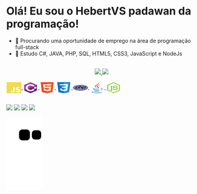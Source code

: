 ### <h1>Olá! Eu sou o HebertVS padawan da programação!</h1>

- 🔭 Procurando uma oportunidade de emprego na área de programação full-stack
- 🌱 Estudo C#, JAVA, PHP, SQL, HTML5, CSS3, JavaScript e NodeJs 
<br>
<div align="center">
  <a href="https://github.com/HebertVS">
  <!--img height="155em" src="https://github-readme-stats.vercel.app/api?username=HebertVS&show_icons=true&theme=dracula&include_all_commits=true&count_private=true"/-->
    <img height="155em" src="https://github.com/HebertVS/Check-Livros"/>
  <img height="155em" src="https://github-readme-stats.vercel.app/api/top-langs/?username=HebertVS&layout=compact&langs_count=7&theme=dracula"/>
</div>
<div style="display: inline_block"><br>
  <img align="center" alt="Rafa-Js" height="30" width="40" src="https://raw.githubusercontent.com/devicons/devicon/master/icons/javascript/javascript-plain.svg">
  <img align="center" alt="Rafa-Csharp" height="30" width="40" src="https://raw.githubusercontent.com/devicons/devicon/master/icons/csharp/csharp-original.svg">
  <img align="center" alt="Rafa-HTML" height="30" width="40" src="https://raw.githubusercontent.com/devicons/devicon/master/icons/html5/html5-original.svg">
  <img align="center" alt="Rafa-CSS" height="30" width="40" src="https://raw.githubusercontent.com/devicons/devicon/master/icons/css3/css3-original.svg">
  <img align="center" alt="Rafa-CSS" height="30" width="40" src="https://raw.githubusercontent.com/devicons/devicon/master/icons/php/php-original.svg">
  <img align="center" alt="Rafa-CSS" height="30" width="40" src="https://raw.githubusercontent.com/devicons/devicon/master/icons/java/java-original.svg">
  <img align="center" alt="Rafa-CSS" height="30" width="40" src="https://raw.githubusercontent.com/devicons/devicon/master/icons/nodejs/nodejs-original.svg">
  <!--img align="center" alt="Rafa-Ts" height="30" width="40" src="https://raw.githubusercontent.com/devicons/devicon/master/icons/typescript/typescript-plain.svg"-->
  <!--img align="center" alt="Rafa-React" height="30" width="40" src="https://raw.githubusercontent.com/devicons/devicon/master/icons/react/react-original.svg"-->
  <!--img align="center" alt="Rafa-Python" height="30" width="40" src="https://raw.githubusercontent.com/devicons/devicon/master/icons/python/python-original.svg"-->
  <!--img align="right" height="150" style="border-radius:50px;" src="https://discord.com/channels/704859122012651560/704859122012651563/987084130804183051"-->
</div>

  ##
  
<div>
  <a href="https://instagram.com/h_victor_s" target="_blank"><img height="28em" src="https://img.shields.io/badge/-Instagram-%23E4405F?style=for-the-                    badge&logo=instagram&logoColor=white" target="_blank"></a>
 <a href="https://discord.gg/GatonCheshire#4351" target="_blank"><img src="https://img.shields.io/badge/Discord-7289DA?style=for-the-badge&logo=discord&logoColor=white" target="_blank"></a> 
  <a href = "mailto:hebert.saravalle@gmail.com"><img src="https://img.shields.io/badge/Gmail-D14836?style=for-the-badge&logo=gmail&logoColor=white" target="_blank"></a>
  <a href="https://www.linkedin.com/in/hebert-victor-saravalle-22a42b163/" target="_blank"><img src="https://img.shields.io/badge/-LinkedIn-%230077B5?style=for-the-badge&logo=linkedin&logoColor=white" target="_blank"></a>   
  
  <!--a href="https://www.twitch.tv/rafaballerinii" target="_blank"><img src="https://img.shields.io/badge/Twitch-9146FF?style=for-the-badge&logo=twitch&logoColor=white" target="_blank"></a-->
  <!--a href="https://www.twitch.tv/rafaballerinii" target="_blank"><img src="https://img.shields.io/badge/Twitch-9146FF?style=for-the-badge&logo=twitch&logoColor=white" target="_blank"></a-->
  
  ![Snake animation](https://github.com/HebertVS/HebertVS/blob/output/github-contribution-grid-snake.svg)

</div>
